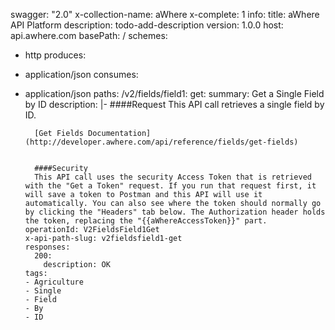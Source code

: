 swagger: "2.0"
x-collection-name: aWhere
x-complete: 1
info:
  title: aWhere API Platform
  description: todo-add-description
  version: 1.0.0
host: api.awhere.com
basePath: /
schemes:
- http
produces:
- application/json
consumes:
- application/json
paths:
  /v2/fields/field1:
    get:
      summary: Get a Single Field by ID
      description: |-
        ####Request
        This API call retrieves a single field by ID.

        [Get Fields Documentation](http://developer.awhere.com/api/reference/fields/get-fields)


        ####Security
        This API call uses the security Access Token that is retrieved with the "Get a Token" request. If you run that request first, it will save a token to Postman and this API will use it automatically. You can also see where the token should normally go by clicking the "Headers" tab below. The Authorization header holds the token, replacing the "{{aWhereAccessToken}}" part.
      operationId: V2FieldsField1Get
      x-api-path-slug: v2fieldsfield1-get
      responses:
        200:
          description: OK
      tags:
      - Agriculture
      - Single
      - Field
      - By
      - ID